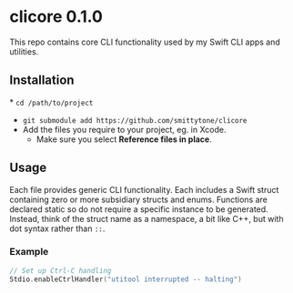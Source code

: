 # clicore 0.1.0

This repo contains core CLI functionality used by my Swift CLI apps and utilities.

## Installation

* `cd /path/to/project`
* `git submodule add https://github.com/smittytone/clicore`
* Add the files you require to your project, eg. in Xcode.
    * Make sure you select **Reference files in place**.

## Usage

Each file provides generic CLI functionality. Each includes a Swift struct containing zero or more subsidiary structs and enums. Functions are declared static so do not require a specific instance to be generated. Instead, think of the struct name as a namespace, a bit like C++, but with dot syntax rather than `::`.

### Example

```swift
// Set up Ctrl-C handling
Stdio.enableCtrlHandler("utitool interrupted -- halting")
```
